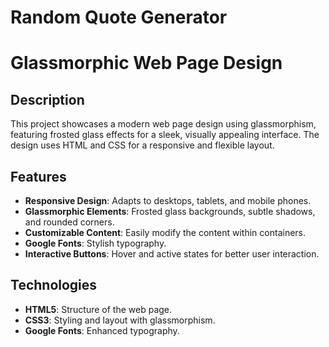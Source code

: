 # Random Quote Generator
# Glassmorphic Web Page Design

## Description

This project showcases a modern web page design using glassmorphism, featuring frosted glass effects for a sleek, visually appealing interface. The design uses HTML and CSS for a responsive and flexible layout.

## Features

- **Responsive Design**: Adapts to desktops, tablets, and mobile phones.
- **Glassmorphic Elements**: Frosted glass backgrounds, subtle shadows, and rounded corners.
- **Customizable Content**: Easily modify the content within containers.
- **Google Fonts**: Stylish typography.
- **Interactive Buttons**: Hover and active states for better user interaction.

## Technologies

- **HTML5**: Structure of the web page.
- **CSS3**: Styling and layout with glassmorphism.
- **Google Fonts**: Enhanced typography.



